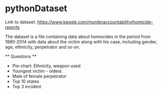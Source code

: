 # pythonDataset

Link to dataset: 
https://www.kaggle.com/murderaccountability/homicide-reports

The dataset is a file containing data about homocides in the period from 1980-2014 with data about the victim along with his case, including gender, age, ethnicity, perpetrator and so on.
 
 ** Questions **
 * Pie-chart: Ethnicity, weapon used
 * Youngest victim - oldest.
 * Male of female perpetrator
 * Top 10 states
 * Top 3 incident

